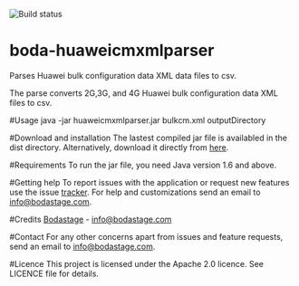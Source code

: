 ![Build status](https://travis-ci.org/bodastage/boda-huaweicmxmlparser.svg?branch=master)

# boda-huaweicmxmlparser
Parses Huawei bulk configuration data XML data files to csv. 

The parse converts 2G,3G, and 4G Huawei bulk configuration data XML files to csv.

#Usage
java -jar  huaweicmxmlparser.jar bulkcm.xml outputDirectory

#Download and installation
The lastest compiled jar file is availabled in the dist directory. Alternatively, download it directly from [here](https://github.com/bodastage/boda-huaweicmxmlparser/blob/master/dist/boda-huaweicmxmlparser.jar).

#Requirements
To run the jar file, you need Java version 1.6 and above.

#Getting help
To report issues with the application or request new features use the issue [tracker](https://github.com/bodastage/boda-huaweicmxmlparser/issues). For help and customizations send an email to info@bodastage.com.

#Credits
[Bodastage](http://www.bodastage.com) - info@bodastage.com

#Contact
For any other concerns apart from issues and feature requests, send an email to info@bodastage.com.

#Licence
This project is licensed under the Apache 2.0 licence.  See LICENCE file for details.

